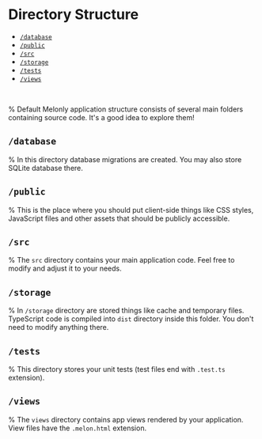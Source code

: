 <!-- omit in toc -->
# Directory Structure

- [`/database`](#database)
- [`/public`](#public)
- [`/src`](#src)
- [`/storage`](#storage)
- [`/tests`](#tests)
- [`/views`](#views)

<br>

% Default Melonly application structure consists of several main folders containing source code. It's a good idea to explore them!

## `/database`

% In this directory database migrations are created. You may also store SQLite database there.

## `/public`

% This is the place where you should put client-side things like CSS styles, JavaScript files and other assets that should be publicly accessible.

## `/src`

% The `src` directory contains your main application code. Feel free to modify and adjust it to your needs.

## `/storage`

% In `/storage` directory are stored things like cache and temporary files. TypeScript code is compiled into `dist` directory inside this folder. You don't need to modify anything there.

## `/tests`

% This directory stores your unit tests (test files end with `.test.ts` extension).

## `/views`

% The `views` directory contains app views rendered by your application. View files have the `.melon.html` extension.
